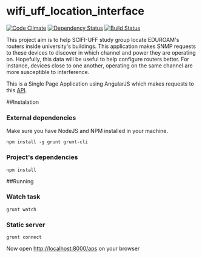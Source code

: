 # wifi_uff_location_interface
[![Code Climate](https://codeclimate.com/github/rai200890/wifi_uff_location_interface/badges/gpa.svg)](https://codeclimate.com/github/rai200890/wifi_uff_location_interface)
[![Dependency Status](https://gemnasium.com/rai200890/wifi_uff_location_interface.svg)](https://gemnasium.com/rai200890/wifi_uff_location_interface)
[![Build Status](https://travis-ci.org/rai200890/wifi_uff_location_interface.svg?branch=master)](https://travis-ci.org/rai200890/wifi_uff_location_interface)

This project aim is to help SCIFI-UFF study group locate EDUROAM's routers inside university's buildings. This application makes SNMP requests to these devices to discover in which channel and power they are operating on. Hopefully, this data will be useful to help configure routers better. For instance, devices close to one another, operating on the same channel are more susceptible to interference.

This is a Single Page Application using AngularJS which makes requests to this [API](https://github.com/rai200890/wifi_uff_location_api).

##Instalation

### External dependencies

Make sure you have NodeJS and NPM installed in your machine.

``
npm install -g grunt grunt-cli
``

### Project's dependencies

``
npm install
``

##Running

### Watch task

``
grunt watch
``

### Static server

``
grunt connect
``

Now open [http://localhost:8000/aps](http://localhost:8000/aps) on your browser

